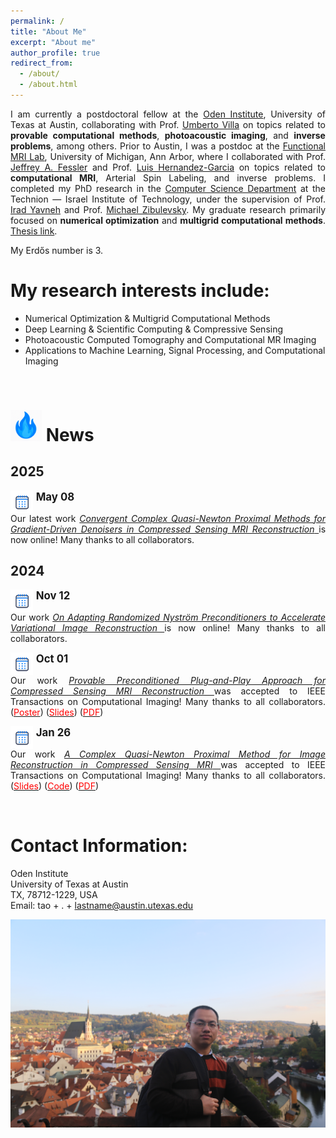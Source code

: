 ```yaml
---
permalink: /
title: "About Me"
excerpt: "About me"
author_profile: true
redirect_from: 
  - /about/
  - /about.html
---
```


<p style="text-align:justify; text-justify:inter-ideograph;">
I am currently a postdoctoral fellow at the <a href="https://oden.utexas.edu"> Oden Institute</a>, University of Texas at Austin, collaborating with Prof.  <a href="https://uvilla.github.io/index.html"> Umberto Villa</a> on topics related to <strong>provable computational methods</strong>, <strong>photoacoustic imaging</strong>, and <strong>inverse problems</strong>, among others.  Prior to Austin,  I was a postdoc at the <a href="http://fmri.research.umich.edu/index.php"> Functional MRI Lab</a>, University of Michigan, Ann Arbor, where I collaborated with Prof.  <a href="https://web.eecs.umich.edu/~fessler/">Jeffrey A. Fessler</a> and Prof.  <a href="http://fmri.research.umich.edu/about/faculty/hernandez.php">Luis Hernandez-Garcia</a> on topics related to <strong>computational MRI</strong>, Arterial Spin Labeling, and inverse problems. I completed my PhD research in the <a href="https://www.cs.technion.ac.il">Computer Science Department</a> at the Technion — Israel Institute of Technology,  under the supervision of Prof. <a href="http://irad.net.technion.ac.il">Irad Yavneh</a> and Prof. <a href="https://sites.google.com/site/michaelzibulevsky/">Michael Zibulevsky</a>.  My graduate research primarily focused on <strong>numerical optimization</strong> and <strong>multigrid computational methods</strong>. <a href="https://hongtao-argmin.github.io/files/PhDThesisTaoHong_Full.pdf">Thesis link</a>.
 </p>

<p>My Erd&#337;s number is 3.</p>

<html>
<head>
    <style>
        .centered-text {
            font-size: 28px;      /* Large font size */
            font-weight: bold;    /* Bold font weight */
            color: black;         /* Black color text */
            text-align: center;   /* Center the text */
            margin: 0px;          /* Remove vertical margin */
            padding: 0px;         /* Remove padding */
            margin-bottom: 10px;
        }
    </style>
</head>
<body>

<!--
<div class="centered-text">
    I am currently on the job market.
</div>
-->
<!--
 <center>
 <a href="https://hongtao-argmin.github.io/files/CVTao.pdf"><span style="color: #0000ff;font-size: 28px;">CV</span></a> <a href="https://hongtao-argmin.github.io/files/RS_Tao.pdf"><span style="color: #0000ff;font-size: 28px;margin-left: 20px;margin-right: 20px;">Research Statement</span></a> 
 
 </center>
 -->
</body>
</html>


<!--
</html> lang="en"
<head> 
    <meta charset="UTF-8">
    <meta name="viewport" content="width=device-width, initial-scale=1.0">
    <title>Recent News</title>
    <style>
        /* Style for the box */
        .news-box {
            background-color: #f8f9fa;
            border: 1px solid #ddd;
            padding: 20px;
            width: 800px;
            margin: 20px auto;
            font-family: Arial, sans-serif;
        }

        /* Style for the heading */
        h2 {
            font-size: 24px;
            margin-bottom: 15px;
            color: #333;
        }

        /* Style for the list items */
        ul {
            list-style: none;
            padding-left: 10px;
        }

        ul li {
            padding: 5px 0;
        }

        /* Style for the bullet points */
        ul li::before {
            content: "●";
            color: #a0c64f;  /* Custom bullet color */
            font-weight: bold;
            display: inline-block; 
            width: 1em;
            margin-left: -1em;
        }

        /* Style for the date */
        .date {
            color: #06c;
            font-weight: bold;
        }

        /* Style for the links */
        a {
            color: #06c;
            text-decoration: none;
        }

        a:hover {
            text-decoration: underline;
        }
    </style>
</head>
<body>

<div class="news-box">
    <h2>Recent news</h2>
    <ul>
        <li><span class="date">08-22-2022:</span> I started my postdoc research at UMich under the supervision of Prof. Jeffrey Fessler.</li>
    </ul>
</div>

</body>
</html>
 -->



<!--
<body>
    <div class="recent-news">
        <h2>Recent News</h2>
        <ul>
            <li><strong>08-22-2022</strong>: I started my postdoc research at UMich under the supervision of Prof. Jeffrey Fessler.</li>
        </ul>
    </div>
</body>
 -->

My research interests include:
======

<ul style= "margin-bottom: 5em;">
  <li>Numerical Optimization & Multigrid Computational Methods</li>
  <li>Deep Learning & Scientific Computing & Compressive Sensing</li>
  <li>Photoacoustic Computed Tomography and Computational MR Imaging</li>
  <li>Applications to Machine Learning, Signal Processing, and Computational Imaging</li>
</ul>


<!--<img src="https://uxwing.com/wp-content/themes/uxwing/download/time-and-date/calendar-may-8-icon.svg" alt="May 9 Calendar Icon" style="height: 32px; vertical-align: middle;">-->


# <img src="/images/blurfire.png" alt="🔥" width="50" /> News

<!-- 🔥 style="height: 42px; vertical-align: top;" -->

## 2025

<div style="margin-bottom: 1em;  font-size: 1em; text-align: justify">
  <span style="font-size: 1.2em;"> <img src="/images/bluecalendar.jpg" style="height: 36px; vertical-align: top;">  <strong> May 08</strong></span><br>
  Our latest work  
  <a href="https://hongtao-argmin.github.io/CQNPM-GD-CSMRI/" target="_blank"> <em>Convergent Complex Quasi-Newton Proximal Methods for Gradient-Driven Denoisers in Compressed Sensing MRI Reconstruction</em> </a> is now online! Many thanks to all collaborators.
</div>

## 2024
<div style="margin-bottom: 1em;  font-size: 1em; text-align: justify">
  <span style="font-size: 1.2em;"> <img src="/images/bluecalendar.jpg" style="height: 36px; vertical-align: top;">   <strong>Nov 12</strong></span><br>
  Our work  
  <a href="https://arxiv.org/abs/2411.08178" target="_blank"> <em>On Adapting Randomized Nyström Preconditioners to Accelerate Variational Image Reconstruction</em> </a> is now online! Many thanks to all collaborators.
</div>

<div style="margin-bottom: 1em;  font-size: 1em; text-align: justify">
  <span style="font-size: 1.2em;"> <img src="/images/bluecalendar.jpg" style="height: 36px; vertical-align: top;">   <strong>Oct 01</strong></span><br>
  Our work  
  <a href="https://ieeexplore.ieee.org/document/10711213" target="_blank"> <em>Provable Preconditioned Plug-and-Play Approach for Compressed Sensing MRI Reconstruction</em> </a>  was accepted to IEEE Transactions on Computational Imaging! Many thanks to all collaborators. (<a href="  https://www.dropbox.com/scl/fi/zhx9pfedqca8zoxpj0l82/2024_Tao_PPnP_CSMRI_Poster.pdf?rlkey=1ba6d1jgaj8k0wjcruusn0gj6&dl=0"><span style="color: #ff0000;">Poster</span></a>) (<a href="https://www.dropbox.com/scl/fi/zwhwogo93nzzyrmctf020/PPnP_Tao.pdf?rlkey=im0m2o5b0jj23mmjvrqi0hyho&dl=0"><span style="color: #ff0000;">Slides</span></a>) (<a href="https://arxiv.org/pdf/2405.03854"><span style="color: #ff0000;">PDF</span></a>)
</div>

<div style="margin-bottom: 5em;  font-size: 1em; text-align: justify">
  <span style="font-size: 1.2em;"> <img src="/images/bluecalendar.jpg" style="height: 36px; vertical-align: top;">   <strong>Jan 26</strong></span><br>
  Our work  
  <a href="https://ieeexplore.ieee.org/document/10444063" target="_blank"> <em>A Complex Quasi-Newton Proximal Method for Image Reconstruction in Compressed Sensing MRI</em> </a> was accepted to IEEE Transactions on Computational Imaging! Many thanks to all collaborators. (<a href="https://hongtao-argmin.github.io/files/AccNes-CQNPM-MRI.pdf"><span style="color: #ff0000;">Slides</span></a>) (<a href="https://github.com/hongtao-argmin/CQNPCS_MRIReco"><span style="color: #ff0000;">Code</span></a>) (<a href="https://arxiv.org/pdf/2303.02586"><span style="color: #ff0000;">PDF</span></a>)
</div>



Contact Information:
======
Oden Institute <br>
University of Texas at Austin <br>
TX, 78712-1229, USA <br>
Email: tao + . + lastname@austin.utexas.edu

<a href="https://hongtao-argmin.github.io">
<img src="/images/IMG_9131.JPG" alt="Trulli" width="800" height="333">
</a>

<!---
https://www.cs.technion.ac.il/users/wwwb/cgi-bin/tr-info.cgi/2021/PHD/PHD-2021-13
-->















<body> 
<p style="text-align:left;opacity:0;">
<script type="text/javascript" id="clustrmaps" src="//cdn.clustrmaps.com/map_v2.js?cl=ffffff&w=300&t=n&d=wMBep7xmK2akhC--rKvXsXFXJFCS1qisst7HCDAJqpU"></script>
 </p>
</body>
